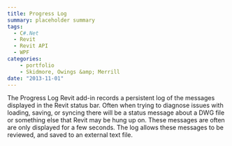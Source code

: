 ```yaml
---
title: Progress Log
summary: placeholder summary
tags:
  - C#.Net
  - Revit
  - Revit API
  - WPF
categories:
    - portfolio
    - Skidmore, Owings &amp; Merrill
date: "2013-11-01"
---
```


The Progress Log Revit add-in records a persistent log of the messages displayed in the Revit status bar. Often when trying to diagnose issues with loading, saving, or syncing there will be a status message about a DWG file or something else that Revit may be hung up on. These messages are often are only displayed for a few seconds. The log allows these messages to be reviewed, and saved to an external text file.
